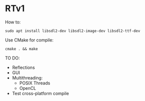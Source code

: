 # RTv1
How to:

`sudo apt install libsdl2-dev libsdl2-image-dev libsdl2-ttf-dev`

Use CMake for compile:

`cmake . && make`

TO DO:

- Reflections
- GUI
- Multithreading:
  - POSIX Threads
  - OpenCL
- Test cross-platform compile